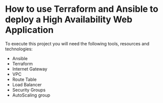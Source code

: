 # How to use Terraform and Ansible to deploy a High Availability Web Application
To execute this project you will need the following tools, resources and technologies:
- Ansible
- Terraform
- Internet Gateway
- VPC
- Route Table
- Load Balancer
- Security Groups
- AutoScaling group

